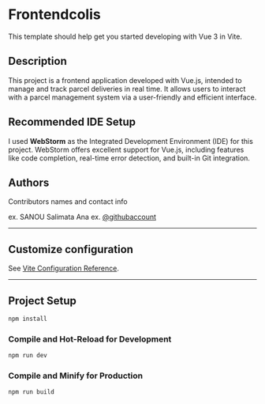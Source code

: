# Frontendcolis

This template should help get you started developing with Vue 3 in Vite.
## Description

This project is a frontend application developed with Vue.js,
intended to manage and track parcel deliveries in real time.
It allows users to interact with a parcel management system 
via a user-friendly and efficient interface.

## Recommended IDE Setup

I used **WebStorm** as the Integrated Development Environment (IDE) for this project.
WebStorm offers excellent support for Vue.js, 
including features like code completion, 
real-time error detection, and built-in Git integration.


## Authors

Contributors names and contact info

ex. SANOU Salimata Ana
ex. [@githubaccount](https://github.com/salimataana)

---

## Customize configuration

See [Vite Configuration Reference](https://vite.dev/config/).

---

## Project Setup

```sh
npm install
```

### Compile and Hot-Reload for Development

```sh
npm run dev
```

### Compile and Minify for Production

```sh
npm run build
```
